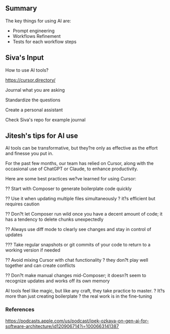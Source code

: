 
## Summary

The key things for using AI are:

- Prompt engineering
- Workflows Refinement
- Tests for each workflow steps

## Siva's Input

How to use AI tools?

<https://cursor.directory/>

Journal what you are asking

Standardize the questions

Create a personal assistant

Check Siva's repo for example journal

## Jitesh's tips for AI use

AI tools can be transformative, but they?re only as effective as the effort and finesse you put in.

For the past few months, our team has relied on Cursor, along with the occasional use of ChatGPT or Claude, to enhance productivity.

Here are some best practices we?ve learned for using Cursor:

?? Start with Composer to generate boilerplate code quickly

?? Use it when updating multiple files simultaneously ? it?s efficient but requires caution

?? Don?t let Composer run wild once you have a decent amount of code; it has a tendency to delete chunks unexpectedly

?? Always use diff mode to clearly see changes and stay in control of updates

??? Take regular snapshots or git commits of your code to return to a working version if needed

?? Avoid mixing Cursor with chat functionality ? they don?t play well together and can create conflicts

?? Don?t make manual changes mid-Composer; it doesn?t seem to recognize updates and works off its own memory

AI tools feel like magic, but like any craft, they take practice to master. ? It?s more than just creating boilerplate ? the real work is in the fine-tuning

### References


https://podcasts.apple.com/us/podcast/ipek-ozkaya-on-gen-ai-for-software-architecture/id120906714?i=1000663141387